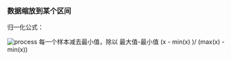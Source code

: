  ### 数据缩放到某个区间

归一化公式：

![process](/res/feature/process_1.png)
 每一个样本减去最小值，除以  最大值-最小值
(x - min(x) )/ (max(x) - min(x))
